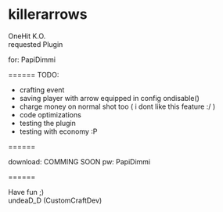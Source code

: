 killerarrows
============

OneHit K.O.                                       
requested Plugin                                                   

for: PapiDimmi    

======
TODO:
  - crafting event
  - saving player with arrow equipped in config ondisable()
  - charge money on normal shot too ( i dont like this feature :/ )
  - code optimizations
  - testing the plugin
  - testing with economy :P

======

download: 
COMMING SOON
pw: PapiDimmi 

======

Have fun ;)                                                                                   
undeaD_D (CustomCraftDev)
